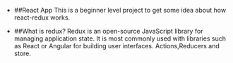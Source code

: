 - ##React App
This is a beginner level project to get some idea about how react-redux works.

- ##What is redux?
Redux is an open-source JavaScript library for managing application state. It is most commonly used with libraries such as React or Angular for building user interfaces. Actions,Reducers and store.
